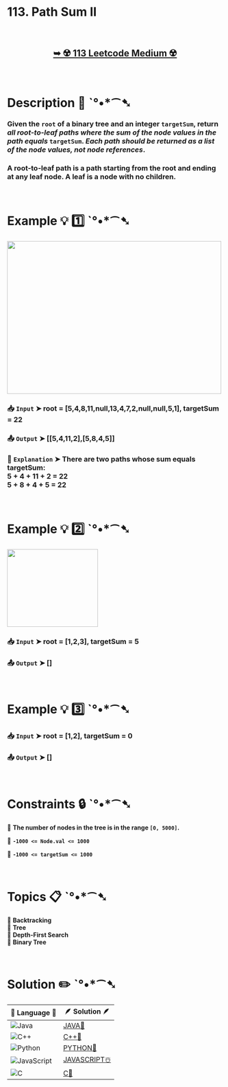 # 113. Path Sum II

</br>

<h2 align="center"> 

<a href="https://leetcode.com/problems/path-sum-ii/description/"><strong>➥ ☢️ 113 Leetcode Medium ☢️ </strong></a>
</h2>

</br>

# Description 📜 ˋ°•*⁀➷

### Given the `root` of a binary tree and an integer `targetSum`, return *all root-to-leaf paths where the sum of the node values in the path equals* `targetSum`. *Each path should be returned as a list of the node values, not node references*.

### A root-to-leaf path is a path starting from the root and ending at any leaf node. A leaf is a node with no children.

</br>

# Example 💡 1️⃣ ˋ°•*⁀➷

<img src="https://github.com/user-attachments/assets/a67b332f-29be-4eb7-abaa-4456405c179a" width="500px" height="356px"/>

  ### 📥 `Input`  ➤ root = [5,4,8,11,null,13,4,7,2,null,null,5,1], targetSum = 22

  ### 📤 `Output`  ➤ [[5,4,11,2],[5,8,4,5]]

  ### 🔦 `Explanation`  ➤ There are two paths whose sum equals targetSum:</br> 5 + 4 + 11 + 2 = 22</br> 5 + 8 + 4 + 5 = 22

</br>

# Example 💡 2️⃣ ˋ°•*⁀➷

<img src="https://github.com/user-attachments/assets/9d6e0bd6-07ee-4f0e-b90a-00f2d45ebc47" width="212px" height="181px"/>

  ### 📥 `Input` ➤ root = [1,2,3], targetSum = 5

  ### 📤 `Output`  ➤ []

</br>

# Example 💡 3️⃣ ˋ°•*⁀➷

  ### 📥 `Input` ➤  root = [1,2], targetSum = 0

  ### 📤 `Output`  ➤ []

</br>

# Constraints 🔒 ˋ°•*⁀➷

🔹 **The number of nodes in the tree is in the range `[0, 5000]`.** </br>

🔹 **`-1000 <= Node.val <= 1000`** </br>

🔹 **`-1000 <= targetSum <= 1000`** </br>

</br>

# Topics 📋 ˋ°•*⁀➷

🔸 **Backtracking**  </br>
🔸 **Tree**  </br>
🔸 **Depth-First Search**  </br>
🔸 **Binary Tree**  </br>

</br>

# Solution ✏️ ˋ°•*⁀➷

| 📒 Language 📒  | 🪶 Solution 🪶 |
| ------------- | ------------- |
|  ![Java](https://img.shields.io/badge/java-%23ED8B00.svg?style=for-the-badge&logo=openjdk&logoColor=white)  | [JAVA🍁](https://github.com/Prakhar-002/LEETCODE/blob/main/%F0%9F%8E%AD%20LEVEL%20wise%20que%20with%20solution%20%F0%9F%8E%AF/%E2%98%A2%EF%B8%8F%20Medium%20%E2%98%A2%EF%B8%8F/%E2%98%A2%EF%B8%8F%20Medium%20113.%20Path%20Sum%20II%20%E2%98%83%EF%B8%8F%20%F0%9F%8D%81%20%F0%9F%8D%B0%20%F0%9F%8E%B2%20%F0%9F%92%96/%F0%9F%8D%81JAVA%20-%20113.%20Path%20Sum%20II.java) |
|  ![C++](https://img.shields.io/badge/c++-%2300599C.svg?style=for-the-badge&logo=c%2B%2B&logoColor=white)  | [C++🎲](https://github.com/Prakhar-002/LEETCODE/blob/main/%F0%9F%8E%AD%20LEVEL%20wise%20que%20with%20solution%20%F0%9F%8E%AF/%E2%98%A2%EF%B8%8F%20Medium%20%E2%98%A2%EF%B8%8F/%E2%98%A2%EF%B8%8F%20Medium%20113.%20Path%20Sum%20II%20%E2%98%83%EF%B8%8F%20%F0%9F%8D%81%20%F0%9F%8D%B0%20%F0%9F%8E%B2%20%F0%9F%92%96/%F0%9F%8E%B2CPP%20-%20113.%20Path%20Sum%20II.cpp)  |
|  ![Python](https://img.shields.io/badge/python-3670A0?style=for-the-badge&logo=python&logoColor=ffdd54)    | [PYTHON🍰](https://github.com/Prakhar-002/LEETCODE/blob/main/%F0%9F%8E%AD%20LEVEL%20wise%20que%20with%20solution%20%F0%9F%8E%AF/%E2%98%A2%EF%B8%8F%20Medium%20%E2%98%A2%EF%B8%8F/%E2%98%A2%EF%B8%8F%20Medium%20113.%20Path%20Sum%20II%20%E2%98%83%EF%B8%8F%20%F0%9F%8D%81%20%F0%9F%8D%B0%20%F0%9F%8E%B2%20%F0%9F%92%96/%F0%9F%8D%B0PYTHON%20-%20113.%20Path%20Sum%20II.py) |
| ![JavaScript](https://img.shields.io/badge/javascript-%23323330.svg?style=for-the-badge&logo=javascript&logoColor=%23F7DF1E)   | [JAVASCRIPT☃️](https://github.com/Prakhar-002/LEETCODE/blob/main/%F0%9F%8E%AD%20LEVEL%20wise%20que%20with%20solution%20%F0%9F%8E%AF/%E2%98%A2%EF%B8%8F%20Medium%20%E2%98%A2%EF%B8%8F/%E2%98%A2%EF%B8%8F%20Medium%20113.%20Path%20Sum%20II%20%E2%98%83%EF%B8%8F%20%F0%9F%8D%81%20%F0%9F%8D%B0%20%F0%9F%8E%B2%20%F0%9F%92%96/%E2%98%83%EF%B8%8FJAVASCRIPT%20-%20113.%20Path%20Sum%20II.js) |
|   ![C](https://img.shields.io/badge/c-%2300599C.svg?style=for-the-badge&logo=c&logoColor=white)   | [C💖](https://github.com/Prakhar-002/LEETCODE/blob/main/%F0%9F%8E%AD%20LEVEL%20wise%20que%20with%20solution%20%F0%9F%8E%AF/%E2%98%A2%EF%B8%8F%20Medium%20%E2%98%A2%EF%B8%8F/%E2%98%A2%EF%B8%8F%20Medium%20113.%20Path%20Sum%20II%20%E2%98%83%EF%B8%8F%20%F0%9F%8D%81%20%F0%9F%8D%B0%20%F0%9F%8E%B2%20%F0%9F%92%96/%F0%9F%92%96C%20-%20113.%20Path%20Sum%20II.c)  |
